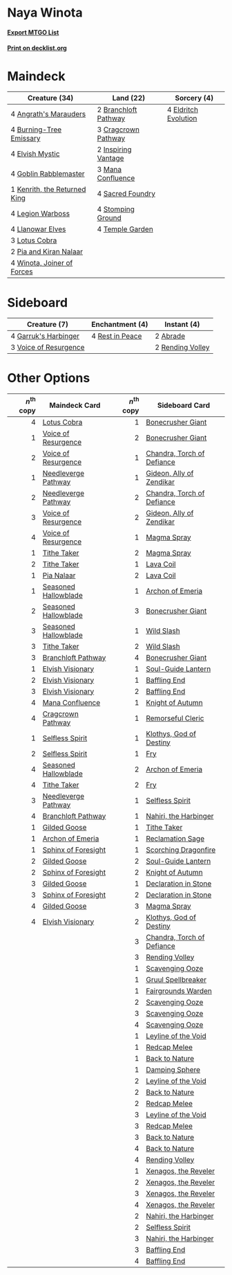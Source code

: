 # Naya Winota

#### [Export MTGO List](../collection/Naya%20Winota/Naya%20Winota.txt)
#### [Print on decklist.org](http://decklist.org/?deckmain=4%09Angrath's%20Marauders%0A2%09Branchloft%20Pathway%0A4%09Burning-Tree%20Emissary%0A3%09Cragcrown%20Pathway%0A4%09Eldritch%20Evolution%0A4%09Elvish%20Mystic%0A4%09Goblin%20Rabblemaster%0A2%09Inspiring%20Vantage%0A1%09Kenrith,%20the%20Returned%20King%0A4%09Legion%20Warboss%0A4%09Llanowar%20Elves%0A3%09Lotus%20Cobra%0A3%09Mana%20Confluence%0A2%09Pia%20and%20Kiran%20Nalaar%0A4%09Sacred%20Foundry%0A4%09Stomping%20Ground%0A4%09Temple%20Garden%0A4%09Winota,%20Joiner%20of%20Forces&deckside=2%09Abrade%0A4%09Garruk's%20Harbinger%0A2%09Rending%20Volley%0A4%09Rest%20in%20Peace%0A3%09Voice%20of%20Resurgence)
# Maindeck

|                                             Creature (34)                                             |                                           Land (22)                                           |                                          Sorcery (4)                                          |
|-------------------------------------------------------------------------------------------------------|-----------------------------------------------------------------------------------------------|-----------------------------------------------------------------------------------------------|
|4 [Angrath's Marauders](http://gatherer.wizards.com/Pages/Card/Details.aspx?multiverseid=435286)       |2 [Branchloft Pathway](http://gatherer.wizards.com/Pages/Card/Details.aspx?multiverseid=491909)|4 [Eldritch Evolution](http://gatherer.wizards.com/Pages/Card/Details.aspx?multiverseid=414456)|
|4 [Burning-Tree Emissary](http://gatherer.wizards.com/Pages/Card/Details.aspx?multiverseid=426627)     |3 [Cragcrown Pathway](http://gatherer.wizards.com/Pages/Card/Details.aspx?multiverseid=491915) |                                                                                               |
|4 [Elvish Mystic](http://gatherer.wizards.com/Pages/Card/Details.aspx?multiverseid=389499)             |2 [Inspiring Vantage](http://gatherer.wizards.com/Pages/Card/Details.aspx?multiverseid=417819) |                                                                                               |
|4 [Goblin Rabblemaster](http://gatherer.wizards.com/Pages/Card/Details.aspx?multiverseid=438486)       |3 [Mana Confluence](http://gatherer.wizards.com/Pages/Card/Details.aspx?multiverseid=409573)   |                                                                                               |
|1 [Kenrith, the Returned King](http://gatherer.wizards.com/Pages/Card/Details.aspx?multiverseid=476052)|4 [Sacred Foundry](http://gatherer.wizards.com/Pages/Card/Details.aspx?multiverseid=405106)    |                                                                                               |
|4 [Legion Warboss](http://gatherer.wizards.com/Pages/Card/Details.aspx?multiverseid=452859)            |4 [Stomping Ground](http://gatherer.wizards.com/Pages/Card/Details.aspx?multiverseid=405110)   |                                                                                               |
|4 [Llanowar Elves](http://gatherer.wizards.com/Pages/Card/Details.aspx?multiverseid=129626)            |4 [Temple Garden](http://gatherer.wizards.com/Pages/Card/Details.aspx?multiverseid=405112)     |                                                                                               |
|3 [Lotus Cobra](http://gatherer.wizards.com/Pages/Card/Details.aspx?multiverseid=438740)               |                                                                                               |                                                                                               |
|2 [Pia and Kiran Nalaar](http://gatherer.wizards.com/Pages/Card/Details.aspx?multiverseid=442783)      |                                                                                               |                                                                                               |
|4 [Winota, Joiner of Forces](http://gatherer.wizards.com/Pages/Card/Details.aspx?multiverseid=479736)  |                                                                                               |                                                                                               |


# Sideboard

|                                          Creature (7)                                          |                                     Enchantment (4)                                      |                                        Instant (4)                                        |
|------------------------------------------------------------------------------------------------|------------------------------------------------------------------------------------------|-------------------------------------------------------------------------------------------|
|4 [Garruk's Harbinger](http://gatherer.wizards.com/Pages/Card/Details.aspx?multiverseid=485508) |4 [Rest in Peace](http://gatherer.wizards.com/Pages/Card/Details.aspx?multiverseid=442021)|2 [Abrade](http://gatherer.wizards.com/Pages/Card/Details.aspx?multiverseid=430772)        |
|3 [Voice of Resurgence](http://gatherer.wizards.com/Pages/Card/Details.aspx?multiverseid=368951)|                                                                                          |2 [Rending Volley](http://gatherer.wizards.com/Pages/Card/Details.aspx?multiverseid=394663)|


# Other Options

|*n*<sup>th</sup> copy|                                         Maindeck Card                                         |*n*<sup>th</sup> copy|                                           Sideboard Card                                            |
|--------------------:|-----------------------------------------------------------------------------------------------|--------------------:|-----------------------------------------------------------------------------------------------------|
|                    4|[Lotus Cobra](http://gatherer.wizards.com/Pages/Card/Details.aspx?multiverseid=438740)         |                    1|[Bonecrusher Giant](http://gatherer.wizards.com/Pages/Card/Details.aspx?multiverseid=473077)         |
|                    1|[Voice of Resurgence](http://gatherer.wizards.com/Pages/Card/Details.aspx?multiverseid=368951) |                    2|[Bonecrusher Giant](http://gatherer.wizards.com/Pages/Card/Details.aspx?multiverseid=473077)         |
|                    2|[Voice of Resurgence](http://gatherer.wizards.com/Pages/Card/Details.aspx?multiverseid=368951) |                    1|[Chandra, Torch of Defiance](http://gatherer.wizards.com/Pages/Card/Details.aspx?multiverseid=417683)|
|                    1|[Needleverge Pathway](http://gatherer.wizards.com/Pages/Card/Details.aspx?multiverseid=491918) |                    1|[Gideon, Ally of Zendikar](http://gatherer.wizards.com/Pages/Card/Details.aspx?multiverseid=401897)  |
|                    2|[Needleverge Pathway](http://gatherer.wizards.com/Pages/Card/Details.aspx?multiverseid=491918) |                    2|[Chandra, Torch of Defiance](http://gatherer.wizards.com/Pages/Card/Details.aspx?multiverseid=417683)|
|                    3|[Voice of Resurgence](http://gatherer.wizards.com/Pages/Card/Details.aspx?multiverseid=368951) |                    2|[Gideon, Ally of Zendikar](http://gatherer.wizards.com/Pages/Card/Details.aspx?multiverseid=401897)  |
|                    4|[Voice of Resurgence](http://gatherer.wizards.com/Pages/Card/Details.aspx?multiverseid=368951) |                    1|[Magma Spray](http://gatherer.wizards.com/Pages/Card/Details.aspx?multiverseid=426843)               |
|                    1|[Tithe Taker](http://gatherer.wizards.com/Pages/Card/Details.aspx?multiverseid=457171)         |                    2|[Magma Spray](http://gatherer.wizards.com/Pages/Card/Details.aspx?multiverseid=426843)               |
|                    2|[Tithe Taker](http://gatherer.wizards.com/Pages/Card/Details.aspx?multiverseid=457171)         |                    1|[Lava Coil](http://gatherer.wizards.com/Pages/Card/Details.aspx?multiverseid=452858)                 |
|                    1|[Pia Nalaar](http://gatherer.wizards.com/Pages/Card/Details.aspx?multiverseid=417697)          |                    2|[Lava Coil](http://gatherer.wizards.com/Pages/Card/Details.aspx?multiverseid=452858)                 |
|                    1|[Seasoned Hallowblade](http://gatherer.wizards.com/Pages/Card/Details.aspx?multiverseid=485357)|                    1|[Archon of Emeria](http://gatherer.wizards.com/Pages/Card/Details.aspx?multiverseid=495594)          |
|                    2|[Seasoned Hallowblade](http://gatherer.wizards.com/Pages/Card/Details.aspx?multiverseid=485357)|                    3|[Bonecrusher Giant](http://gatherer.wizards.com/Pages/Card/Details.aspx?multiverseid=473077)         |
|                    3|[Seasoned Hallowblade](http://gatherer.wizards.com/Pages/Card/Details.aspx?multiverseid=485357)|                    1|[Wild Slash](http://gatherer.wizards.com/Pages/Card/Details.aspx?multiverseid=391959)                |
|                    3|[Tithe Taker](http://gatherer.wizards.com/Pages/Card/Details.aspx?multiverseid=457171)         |                    2|[Wild Slash](http://gatherer.wizards.com/Pages/Card/Details.aspx?multiverseid=391959)                |
|                    3|[Branchloft Pathway](http://gatherer.wizards.com/Pages/Card/Details.aspx?multiverseid=491909)  |                    4|[Bonecrusher Giant](http://gatherer.wizards.com/Pages/Card/Details.aspx?multiverseid=473077)         |
|                    1|[Elvish Visionary](http://gatherer.wizards.com/Pages/Card/Details.aspx?multiverseid=175124)    |                    1|[Soul-Guide Lantern](http://gatherer.wizards.com/Pages/Card/Details.aspx?multiverseid=476488)        |
|                    2|[Elvish Visionary](http://gatherer.wizards.com/Pages/Card/Details.aspx?multiverseid=175124)    |                    1|[Baffling End](http://gatherer.wizards.com/Pages/Card/Details.aspx?multiverseid=439658)              |
|                    3|[Elvish Visionary](http://gatherer.wizards.com/Pages/Card/Details.aspx?multiverseid=175124)    |                    2|[Baffling End](http://gatherer.wizards.com/Pages/Card/Details.aspx?multiverseid=439658)              |
|                    4|[Mana Confluence](http://gatherer.wizards.com/Pages/Card/Details.aspx?multiverseid=409573)     |                    1|[Knight of Autumn](http://gatherer.wizards.com/Pages/Card/Details.aspx?multiverseid=452933)          |
|                    4|[Cragcrown Pathway](http://gatherer.wizards.com/Pages/Card/Details.aspx?multiverseid=491915)   |                    1|[Remorseful Cleric](http://gatherer.wizards.com/Pages/Card/Details.aspx?multiverseid=447169)         |
|                    1|[Selfless Spirit](http://gatherer.wizards.com/Pages/Card/Details.aspx?multiverseid=414332)     |                    1|[Klothys, God of Destiny](http://gatherer.wizards.com/Pages/Card/Details.aspx?multiverseid=476471)   |
|                    2|[Selfless Spirit](http://gatherer.wizards.com/Pages/Card/Details.aspx?multiverseid=414332)     |                    1|[Fry](http://gatherer.wizards.com/Pages/Card/Details.aspx?multiverseid=466894)                       |
|                    4|[Seasoned Hallowblade](http://gatherer.wizards.com/Pages/Card/Details.aspx?multiverseid=485357)|                    2|[Archon of Emeria](http://gatherer.wizards.com/Pages/Card/Details.aspx?multiverseid=495594)          |
|                    4|[Tithe Taker](http://gatherer.wizards.com/Pages/Card/Details.aspx?multiverseid=457171)         |                    2|[Fry](http://gatherer.wizards.com/Pages/Card/Details.aspx?multiverseid=466894)                       |
|                    3|[Needleverge Pathway](http://gatherer.wizards.com/Pages/Card/Details.aspx?multiverseid=491918) |                    1|[Selfless Spirit](http://gatherer.wizards.com/Pages/Card/Details.aspx?multiverseid=414332)           |
|                    4|[Branchloft Pathway](http://gatherer.wizards.com/Pages/Card/Details.aspx?multiverseid=491909)  |                    1|[Nahiri, the Harbinger](http://gatherer.wizards.com/Pages/Card/Details.aspx?multiverseid=463948)     |
|                    1|[Gilded Goose](http://gatherer.wizards.com/Pages/Card/Details.aspx?multiverseid=473122)        |                    1|[Tithe Taker](http://gatherer.wizards.com/Pages/Card/Details.aspx?multiverseid=457171)               |
|                    1|[Archon of Emeria](http://gatherer.wizards.com/Pages/Card/Details.aspx?multiverseid=495594)    |                    1|[Reclamation Sage](http://gatherer.wizards.com/Pages/Card/Details.aspx?multiverseid=389651)          |
|                    1|[Sphinx of Foresight](http://gatherer.wizards.com/Pages/Card/Details.aspx?multiverseid=457199) |                    1|[Scorching Dragonfire](http://gatherer.wizards.com/Pages/Card/Details.aspx?multiverseid=473101)      |
|                    2|[Gilded Goose](http://gatherer.wizards.com/Pages/Card/Details.aspx?multiverseid=473122)        |                    2|[Soul-Guide Lantern](http://gatherer.wizards.com/Pages/Card/Details.aspx?multiverseid=476488)        |
|                    2|[Sphinx of Foresight](http://gatherer.wizards.com/Pages/Card/Details.aspx?multiverseid=457199) |                    2|[Knight of Autumn](http://gatherer.wizards.com/Pages/Card/Details.aspx?multiverseid=452933)          |
|                    3|[Gilded Goose](http://gatherer.wizards.com/Pages/Card/Details.aspx?multiverseid=473122)        |                    1|[Declaration in Stone](http://gatherer.wizards.com/Pages/Card/Details.aspx?multiverseid=409750)      |
|                    3|[Sphinx of Foresight](http://gatherer.wizards.com/Pages/Card/Details.aspx?multiverseid=457199) |                    2|[Declaration in Stone](http://gatherer.wizards.com/Pages/Card/Details.aspx?multiverseid=409750)      |
|                    4|[Gilded Goose](http://gatherer.wizards.com/Pages/Card/Details.aspx?multiverseid=473122)        |                    3|[Magma Spray](http://gatherer.wizards.com/Pages/Card/Details.aspx?multiverseid=426843)               |
|                    4|[Elvish Visionary](http://gatherer.wizards.com/Pages/Card/Details.aspx?multiverseid=175124)    |                    2|[Klothys, God of Destiny](http://gatherer.wizards.com/Pages/Card/Details.aspx?multiverseid=476471)   |
|                     |                                                                                               |                    3|[Chandra, Torch of Defiance](http://gatherer.wizards.com/Pages/Card/Details.aspx?multiverseid=417683)|
|                     |                                                                                               |                    3|[Rending Volley](http://gatherer.wizards.com/Pages/Card/Details.aspx?multiverseid=394663)            |
|                     |                                                                                               |                    1|[Scavenging Ooze](http://gatherer.wizards.com/Pages/Card/Details.aspx?multiverseid=420783)           |
|                     |                                                                                               |                    1|[Gruul Spellbreaker](http://gatherer.wizards.com/Pages/Card/Details.aspx?multiverseid=457323)        |
|                     |                                                                                               |                    1|[Fairgrounds Warden](http://gatherer.wizards.com/Pages/Card/Details.aspx?multiverseid=417586)        |
|                     |                                                                                               |                    2|[Scavenging Ooze](http://gatherer.wizards.com/Pages/Card/Details.aspx?multiverseid=420783)           |
|                     |                                                                                               |                    3|[Scavenging Ooze](http://gatherer.wizards.com/Pages/Card/Details.aspx?multiverseid=420783)           |
|                     |                                                                                               |                    4|[Scavenging Ooze](http://gatherer.wizards.com/Pages/Card/Details.aspx?multiverseid=420783)           |
|                     |                                                                                               |                    1|[Leyline of the Void](http://gatherer.wizards.com/Pages/Card/Details.aspx?multiverseid=107682)       |
|                     |                                                                                               |                    1|[Redcap Melee](http://gatherer.wizards.com/Pages/Card/Details.aspx?multiverseid=473097)              |
|                     |                                                                                               |                    1|[Back to Nature](http://gatherer.wizards.com/Pages/Card/Details.aspx?multiverseid=208284)            |
|                     |                                                                                               |                    1|[Damping Sphere](http://gatherer.wizards.com/Pages/Card/Details.aspx?multiverseid=443101)            |
|                     |                                                                                               |                    2|[Leyline of the Void](http://gatherer.wizards.com/Pages/Card/Details.aspx?multiverseid=107682)       |
|                     |                                                                                               |                    2|[Back to Nature](http://gatherer.wizards.com/Pages/Card/Details.aspx?multiverseid=208284)            |
|                     |                                                                                               |                    2|[Redcap Melee](http://gatherer.wizards.com/Pages/Card/Details.aspx?multiverseid=473097)              |
|                     |                                                                                               |                    3|[Leyline of the Void](http://gatherer.wizards.com/Pages/Card/Details.aspx?multiverseid=107682)       |
|                     |                                                                                               |                    3|[Redcap Melee](http://gatherer.wizards.com/Pages/Card/Details.aspx?multiverseid=473097)              |
|                     |                                                                                               |                    3|[Back to Nature](http://gatherer.wizards.com/Pages/Card/Details.aspx?multiverseid=208284)            |
|                     |                                                                                               |                    4|[Back to Nature](http://gatherer.wizards.com/Pages/Card/Details.aspx?multiverseid=208284)            |
|                     |                                                                                               |                    4|[Rending Volley](http://gatherer.wizards.com/Pages/Card/Details.aspx?multiverseid=394663)            |
|                     |                                                                                               |                    1|[Xenagos, the Reveler](http://gatherer.wizards.com/Pages/Card/Details.aspx?multiverseid=373502)      |
|                     |                                                                                               |                    2|[Xenagos, the Reveler](http://gatherer.wizards.com/Pages/Card/Details.aspx?multiverseid=373502)      |
|                     |                                                                                               |                    3|[Xenagos, the Reveler](http://gatherer.wizards.com/Pages/Card/Details.aspx?multiverseid=373502)      |
|                     |                                                                                               |                    4|[Xenagos, the Reveler](http://gatherer.wizards.com/Pages/Card/Details.aspx?multiverseid=373502)      |
|                     |                                                                                               |                    2|[Nahiri, the Harbinger](http://gatherer.wizards.com/Pages/Card/Details.aspx?multiverseid=463948)     |
|                     |                                                                                               |                    2|[Selfless Spirit](http://gatherer.wizards.com/Pages/Card/Details.aspx?multiverseid=414332)           |
|                     |                                                                                               |                    3|[Nahiri, the Harbinger](http://gatherer.wizards.com/Pages/Card/Details.aspx?multiverseid=463948)     |
|                     |                                                                                               |                    3|[Baffling End](http://gatherer.wizards.com/Pages/Card/Details.aspx?multiverseid=439658)              |
|                     |                                                                                               |                    4|[Baffling End](http://gatherer.wizards.com/Pages/Card/Details.aspx?multiverseid=439658)              |

